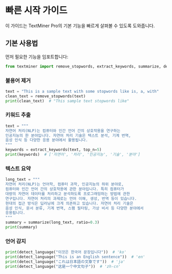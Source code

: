 # 빠른 시작 가이드

이 가이드는 TextMiner Pro의 기본 기능을 빠르게 살펴볼 수 있도록 도와줍니다.

## 기본 사용법

먼저 필요한 기능을 임포트합니다:

```python
from textminer import remove_stopwords, extract_keywords, summarize, detect_language
```

### 불용어 제거

```python
text = "This is a sample text with some stopwords like is, a, with"
clean_text = remove_stopwords(text)
print(clean_text)  # "This sample text stopwords like"
```

### 키워드 추출

```python
text = """
자연어 처리(NLP)는 컴퓨터와 인간 언어 간의 상호작용을 연구하는 
인공지능의 한 분야입니다. 자연어 처리 기술은 텍스트 분석, 기계 번역, 
음성 인식 등 다양한 응용 분야에서 활용됩니다.
"""
keywords = extract_keywords(text, top_n=5)
print(keywords)  # ['자연어', '처리', '인공지능', '기술', '분야']
```

### 텍스트 요약

```python
long_text = """
자연어 처리(NLP)는 언어학, 컴퓨터 과학, 인공지능의 하위 분야로, 
컴퓨터와 인간 언어 간의 상호작용에 관한 분야입니다. 특히 컴퓨터가 
대량의 자연어 데이터를 처리하고 분석하도록 프로그래밍하는 방법에 관한 
연구입니다. 자연어 처리의 과제로는 언어 이해, 생성, 번역 등이 있습니다. 
현대의 접근 방식은 딥러닝에 크게 의존하고 있습니다. 자연어 처리 기술은 
음성 인식, 문서 분류, 기계 번역, 스팸 필터링, 가상 비서 등 다양한 분야에서 
응용됩니다.
"""
summary = summarize(long_text, ratio=0.3)
print(summary)
```

### 언어 감지

```python
print(detect_language("이것은 한국어 문장입니다"))  # 'ko'
print(detect_language("This is an English sentence"))  # 'en'
print(detect_language("これは日本語の文章です"))  # 'ja'
print(detect_language("这是一个中文句子"))  # 'zh-cn'
```